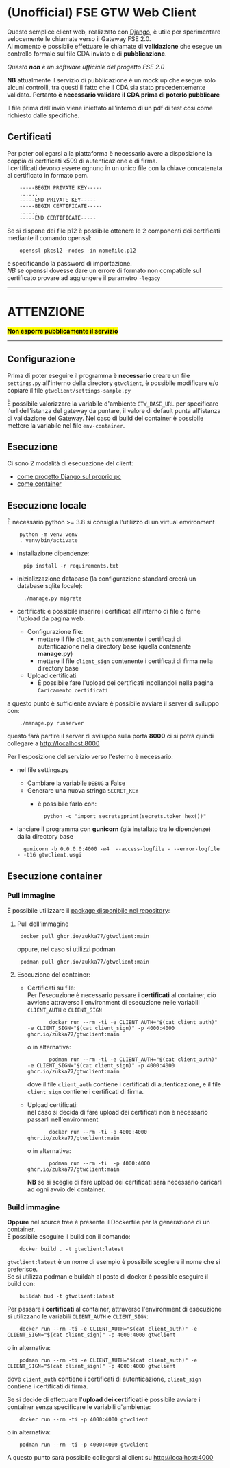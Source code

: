 # (Unofficial) FSE GTW Web Client
Questo semplice client web, realizzato con [Django](https://www.djangoproject.com/), è utile per sperimentare velocemente le chiamate verso il Gateway FSE 2.0.  
Al momento è possibile effettuare le chiamate di **validazione** che esegue un controllo formale sul file CDA inviato e di **pubblicazione**.

*Questo **non** è un software ufficiale del progetto FSE 2.0*

**NB** attualmente il servizio di pubblicazione è un mock up che esegue solo alcuni controlli, tra questi il fatto che il CDA sia stato precedentemente validato. Pertanto **è necessario validare il CDA prima di poterlo pubblicare**

Il file prima dell'invio viene iniettato all'interno di un pdf di test così come richiesto dalle specifiche.  

## Certificati

Per poter collegarsi alla piattaforma è necessario avere a disposizione la coppia di certificati x509 di autenticazione e di firma.  
I certificati devono essere ognuno in un unico file con la chiave concatenata al certificato in formato pem.

        -----BEGIN PRIVATE KEY-----
        ......
        -----END PRIVATE KEY-----
        -----BEGIN CERTIFICATE-----
        ......
        -----END CERTIFICATE-----


Se si dispone dei file p12 è possibile ottenere le 2 componenti dei certificati mediante il comando openssl:

        openssl pkcs12 -nodes -in nomefile.p12

e specificando la password di importazione.  
*NB* se openssl dovesse dare un errore di formato non compatible sul certificato provare ad aggiungere il parametro `-legacy`

--- 

# ATTENZIONE

<mark>**Non esporre pubblicamente il servizio**</mark>

---

## Configurazione

Prima di poter eseguire il programma è **necessario** creare un file `settings.py` all'interno della directory `gtwclient`, è possibile modificare e/o copiare il file `gtwclient/settings-sample.py`  

È possibile valorizzare la variabile d'ambiente `GTW_BASE_URL` per specificare l'url dell'istanza del gateway da puntare, il valore di default punta all'istanza di validazione del Gateway.
Nel caso di build del container è possibile mettere la variabile nel file `env-container`. 

## Esecuzione

Ci sono 2 modalità di esecuazione del client:
* [come progetto Django sul proprio pc](#esecuzione-locale)
* [come container](#esecuzione-container)
## Esecuzione locale

È necessario python >= 3.8 
si consiglia l'utilizzo di un virtual environment

        python -m venv venv
        . venv/bin/activate

- installazione dipendenze:

        pip install -r requirements.txt

- inizializzazione database (la configurazione standard creerà un database sqlite locale):

        ./manage.py migrate

- certificati:
  è possibile inserire i certificati all'interno di file o farne l'upload da pagina web.
  - Configurazione file:
    - mettere il file `client_auth` contenente i certificati di autenticazione nella directory base (quella contenente **manage.py**)
    - mettere il file `client_sign` contenente i certificati di firma nella directory base
  - Upload certificati:
    - È possibile fare l'upload dei certificati incollandoli nella pagina `Caricamento certificati`

a questo punto è sufficiente avviare è possibile avviare il server di sviluppo con:

        ./manage.py runserver

questo farà partire il server di sviluppo sulla porta **8000** ci si potrà quindi collegare a [http://localhost:8000](http://localhost:8000)

Per l'esposizione del servizio verso l'esterno è necessario:

- nel file settings.py
  - Cambiare la variabile `DEBUG` a False
  - Generare una nuova stringa `SECRET_KEY`
    - è possibile farlo con:
  
            python -c "import secrets;print(secrets.token_hex())"


- lanciare il programma con **gunicorn** (già installato tra le dipendenze) dalla directory base

        gunicorn -b 0.0.0.0:4000 -w4  --access-logfile - --error-logfile - -t16 gtwclient.wsgi


## Esecuzione container

### Pull immagine

È possibile utilizzare il [package disponibile nel repository](https://github.com/zukka77/gtwclient/pkgs/container/gtwclient):

1. Pull dell'immagine  

        docker pull ghcr.io/zukka77/gtwclient:main

   oppure, nel caso si utilizzi podman

        podman pull ghcr.io/zukka77/gtwclient:main

2. Esecuzione del container:
   - Certificati su file:  
   Per l'esecuzione è necessario passare i **certificati** al container, ciò avviene attraverso l'environment di esecuzione nelle variabili `CLIENT_AUTH` e `CLIENT_SIGN`  

                docker run --rm -ti -e CLIENT_AUTH="$(cat client_auth)" -e CLIENT_SIGN="$(cat client_sign)" -p 4000:4000 ghcr.io/zukka77/gtwclient:main  
   
        o in alternativa:  

                podman run --rm -ti -e CLIENT_AUTH="$(cat client_auth)" -e CLIENT_SIGN="$(cat client_sign)" -p 4000:4000 ghcr.io/zukka77/gtwclient:main  
   
        dove il file `client_auth` contiene i certificati di autenticazione, e il file `client_sign` contiene i certificati di firma.  
   
   - Upload certificati:  
     nel caso si decida di fare upload dei certificati non è necessario passarli nell'environment 
   
                docker run --rm -ti -p 4000:4000 ghcr.io/zukka77/gtwclient:main

     o in alternativa:

                podman run --rm -ti  -p 4000:4000 ghcr.io/zukka77/gtwclient:main

     **NB** se si sceglie di fare upload dei certificati sarà necessario caricarli ad ogni avvio del container.

### Build immagine

**Oppure** nel source tree è presente il Dockerfile per la generazione di un container.  
È possibile eseguire il build con il comando:

        docker build . -t gtwclient:latest

`gtwclient:latest` è un nome di esempio è possibile scegliere il nome che si preferisce.  
Se si utilizza podman e buildah al posto di docker è possible eseguire il build con:

        buildah bud -t gtwclient:latest

Per passare i **certificati** al container, attraverso l'environment di esecuzione si utilizzano le variabili `CLIENT_AUTH` e `CLIENT_SIGN`:

        docker run --rm -ti -e CLIENT_AUTH="$(cat client_auth)" -e CLIENT_SIGN="$(cat client_sign)" -p 4000:4000 gtwclient

o in alternativa:

        podman run --rm -ti -e CLIENT_AUTH="$(cat client_auth)" -e CLIENT_SIGN="$(cat client_sign)" -p 4000:4000 gtwclient

dove `client_auth` contiene i certificati di autenticazione, `client_sign` contiene i certificati di firma.  

Se si decide di effettuare l'**upload dei certificati** è possibile avviare i container senza specificare le variabili d'ambiente:

        docker run --rm -ti -p 4000:4000 gtwclient

o in alternativa:

        podman run --rm -ti -p 4000:4000 gtwclient

A questo punto sarà possibile collegarsi al client su [http://localhost:4000](http://localhost:4000)
